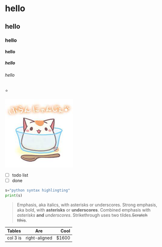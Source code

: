 # hello 
## hello
### hello
#### hello
##### hello
###### hello
:star:

![cat](cat.jfif "cat")
- [ ] todo list
- [ ] done
~~~python
s="python syntax highlingting"
print(s)
~~~

>Emphasis, aka italics, with asterisks or underscores.
>Strong emphasis, aka bold, with **asterisks** or **underscores**.
>Combined emphasis with *asterisks* **and** *underscores*.
>Strikethrough uses two tildes.~~Scratch tthis~~.

| Tables  | Are | Cool |
|:------- |:----:|----:|
| col 3 is|right-aligned|$1600|
